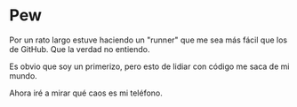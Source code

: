 # Pew

Por un rato largo estuve haciendo un "runner" que me sea más fácil que los de GitHub. Que la verdad no entiendo.

Es obvio que soy un primerizo, pero esto de lidiar con código me saca de mi mundo.

Ahora iré a mirar qué caos es mi teléfono.
